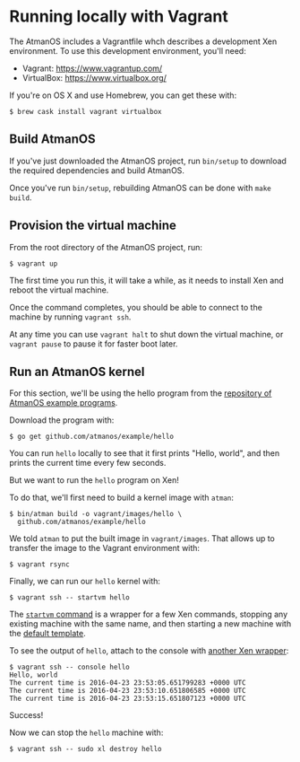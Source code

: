 # Running locally with Vagrant

The AtmanOS includes a Vagrantfile whch describes a development Xen
environment. To use this development environment, you'll need:

  * Vagrant: https://www.vagrantup.com/
  * VirtualBox: https://www.virtualbox.org/

If you're on OS X and use Homebrew, you can get these with:

```
$ brew cask install vagrant virtualbox
```

## Build AtmanOS

If you've just downloaded the AtmanOS project, run `bin/setup` to download the
required dependencies and build AtmanOS.

Once you've run `bin/setup`, rebuilding AtmanOS can be done with `make build`.

## Provision the virtual machine

From the root directory of the AtmanOS project, run:

```
$ vagrant up
```

The first time you run this, it will take a while, as it needs to install Xen
and reboot the virtual machine.

Once the command completes, you should be able to connect to the machine by
running `vagrant ssh`.

At any time you can use `vagrant halt` to shut down the virtual machine, or
`vagrant pause` to pause it for faster boot later.

## Run an AtmanOS kernel

For this section, we'll be using the hello program from the [repository of
AtmanOS example programs][example].

  [example]: github.com/atmanos/example

Download the program with:

```
$ go get github.com/atmanos/example/hello
```

You can run `hello` locally to see that it first prints "Hello, world", and
then prints the current time every few seconds.

But we want to run the `hello` program on Xen!

To do that, we'll first need to build a kernel image with `atman`:

```
$ bin/atman build -o vagrant/images/hello \
  github.com/atmanos/example/hello
```

We told `atman` to put the built image in `vagrant/images`. That allows up to
transfer the image to the Vagrant environment with:

```
$ vagrant rsync
```

Finally, we can run our `hello` kernel with:

```
$ vagrant ssh -- startvm hello
```

The [`startvm` command](../vagrant/bin/startvm) is a wrapper for a few Xen
commands, stopping any existing machine with the same name, and then starting a
new machine with the [default template](../vagrant/template.xl).

To see the output of `hello`, attach to the console with [another Xen
wrapper](../vagrant/bin/console):

```
$ vagrant ssh -- console hello
Hello, world
The current time is 2016-04-23 23:53:05.651799283 +0000 UTC
The current time is 2016-04-23 23:53:10.651806585 +0000 UTC
The current time is 2016-04-23 23:53:15.651807123 +0000 UTC
```

Success!

Now we can stop the `hello` machine with:

```
$ vagrant ssh -- sudo xl destroy hello
```
